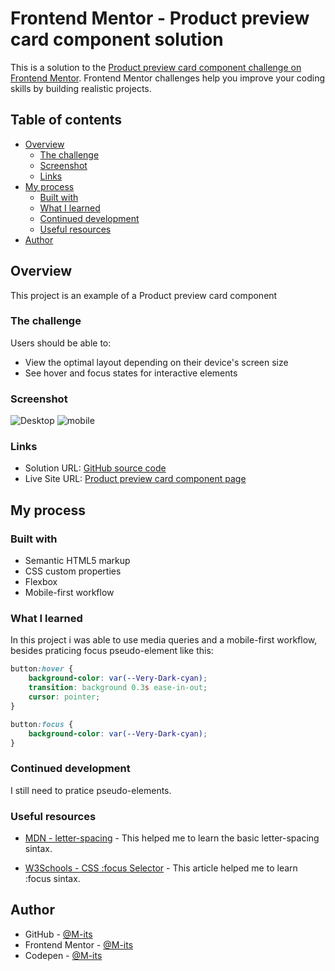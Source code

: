 # Frontend Mentor - Product preview card component solution

This is a solution to the [Product preview card component challenge on Frontend Mentor](https://www.frontendmentor.io/challenges/product-preview-card-component-GO7UmttRfa). Frontend Mentor challenges help you improve your coding skills by building realistic projects.

## Table of contents

-   [Overview](#overview)
    -   [The challenge](#the-challenge)
    -   [Screenshot](#screenshot)
    -   [Links](#links)
-   [My process](#my-process)
    -   [Built with](#built-with)
    -   [What I learned](#what-i-learned)
    -   [Continued development](#continued-development)
    -   [Useful resources](#useful-resources)
-   [Author](#author)

## Overview
  This project is an example of a Product preview card component

### The challenge

Users should be able to:

-   View the optimal layout depending on their device's screen size
-   See hover and focus states for interactive elements

### Screenshot

![Desktop](.design/desktop-solution.png)
![mobile](.design/mobile-solution.png)

### Links

-   Solution URL: [GitHub source code](https://github.com/M-its/product-preview-card-component)
-   Live Site URL: [Product preview card component page](https://m-its.github.io/product-preview-card-component/)

## My process

### Built with

-   Semantic HTML5 markup
-   CSS custom properties
-   Flexbox
-   Mobile-first workflow

### What I learned

In this project i was able to use media queries and a mobile-first workflow, besides praticing focus pseudo-element like this:

```css
button:hover {
    background-color: var(--Very-Dark-cyan);
    transition: background 0.3s ease-in-out;
    cursor: pointer;
}

button:focus {
    background-color: var(--Very-Dark-cyan);
}
```

### Continued development

I still need to pratice pseudo-elements.

### Useful resources

-   [MDN - letter-spacing](https://developer.mozilla.org/pt-BR/docs/Web/CSS/letter-spacing) - This helped me to learn the basic letter-spacing sintax.

-   [W3Schools - CSS :focus Selector](https://www.w3schools.com/CSSref/sel_focus.php) - This article helped me to learn :focus sintax.

## Author

-   GitHub - [@M-its](https://github.com/M-its)
-   Frontend Mentor - [@M-its](https://www.frontendmentor.io/profile/M-its)
-   Codepen - [@M-its](https://codepen.io/m-its)
